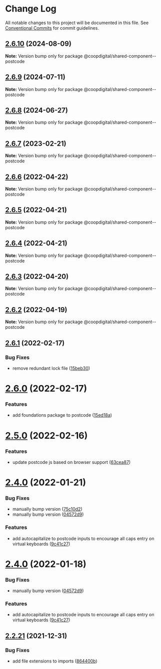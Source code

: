 # Change Log

All notable changes to this project will be documented in this file.
See [Conventional Commits](https://conventionalcommits.org) for commit guidelines.

## [2.6.10](https://github.com/coopdigital/coop-frontend/compare/@coopdigital/shared-component--postcode@2.6.9...@coopdigital/shared-component--postcode@2.6.10) (2024-08-09)

**Note:** Version bump only for package @coopdigital/shared-component--postcode





## [2.6.9](https://github.com/coopdigital/coop-frontend/compare/@coopdigital/shared-component--postcode@2.6.8...@coopdigital/shared-component--postcode@2.6.9) (2024-07-11)

**Note:** Version bump only for package @coopdigital/shared-component--postcode





## [2.6.8](https://github.com/coopdigital/coop-frontend/compare/@coopdigital/shared-component--postcode@2.6.7...@coopdigital/shared-component--postcode@2.6.8) (2024-06-27)

**Note:** Version bump only for package @coopdigital/shared-component--postcode





## [2.6.7](https://github.com/coopdigital/coop-frontend/compare/@coopdigital/shared-component--postcode@2.6.6...@coopdigital/shared-component--postcode@2.6.7) (2023-02-21)

**Note:** Version bump only for package @coopdigital/shared-component--postcode





## [2.6.6](https://github.com/coopdigital/coop-frontend/compare/@coopdigital/shared-component--postcode@2.6.5...@coopdigital/shared-component--postcode@2.6.6) (2022-04-22)

**Note:** Version bump only for package @coopdigital/shared-component--postcode





## [2.6.5](https://github.com/coopdigital/coop-frontend/compare/@coopdigital/shared-component--postcode@2.6.4...@coopdigital/shared-component--postcode@2.6.5) (2022-04-21)

**Note:** Version bump only for package @coopdigital/shared-component--postcode





## [2.6.4](https://github.com/coopdigital/coop-frontend/compare/@coopdigital/shared-component--postcode@2.6.3...@coopdigital/shared-component--postcode@2.6.4) (2022-04-21)

**Note:** Version bump only for package @coopdigital/shared-component--postcode





## [2.6.3](https://github.com/coopdigital/coop-frontend/compare/@coopdigital/shared-component--postcode@2.6.2...@coopdigital/shared-component--postcode@2.6.3) (2022-04-20)

**Note:** Version bump only for package @coopdigital/shared-component--postcode





## [2.6.2](https://github.com/coopdigital/coop-frontend/compare/@coopdigital/shared-component--postcode@2.6.1...@coopdigital/shared-component--postcode@2.6.2) (2022-04-19)

**Note:** Version bump only for package @coopdigital/shared-component--postcode





## [2.6.1](https://github.com/coopdigital/coop-frontend/compare/@coopdigital/shared-component--postcode@2.6.0...@coopdigital/shared-component--postcode@2.6.1) (2022-02-17)


### Bug Fixes

* remove redundant lock file ([15beb30](https://github.com/coopdigital/coop-frontend/commit/15beb308b22983e6151cd28df99ff70359534cd4))





# [2.6.0](https://github.com/coopdigital/coop-frontend/compare/@coopdigital/shared-component--postcode@2.5.0...@coopdigital/shared-component--postcode@2.6.0) (2022-02-17)


### Features

* add foundations package to postcode ([15ed18a](https://github.com/coopdigital/coop-frontend/commit/15ed18afcaa392941fbbb3bc679ed9e96234ee4f))





# [2.5.0](https://github.com/coopdigital/coop-frontend/compare/@coopdigital/shared-component--postcode@2.4.0...@coopdigital/shared-component--postcode@2.5.0) (2022-02-16)


### Features

* update postcode js based on browser support ([63cea87](https://github.com/coopdigital/coop-frontend/commit/63cea87fe696daa92fd579371dbab4e512310111))





# [2.4.0](https://github.com/coopdigital/coop-frontend/compare/@coopdigital/shared-component--postcode@2.2.21...@coopdigital/shared-component--postcode@2.4.0) (2022-01-21)


### Bug Fixes

* manually bump version ([75c10d2](https://github.com/coopdigital/coop-frontend/commit/75c10d2d1032d18d468c4ee8a0f6a43ea101623b))
* manually bump version ([04572d9](https://github.com/coopdigital/coop-frontend/commit/04572d9cb12fbc23c3f89509d3550a0be921c4b7))


### Features

* add autocapitalize to postcode inputs to encourage all caps entry on virtual keyboards ([9c41c27](https://github.com/coopdigital/coop-frontend/commit/9c41c27c586944f9d593ed1169d8aa55194d7a97))





# [2.4.0](https://github.com/coopdigital/coop-frontend/compare/@coopdigital/shared-component--postcode@2.2.21...@coopdigital/shared-component--postcode@2.4.0) (2022-01-18)


### Bug Fixes

* manually bump version ([04572d9](https://github.com/coopdigital/coop-frontend/commit/04572d9cb12fbc23c3f89509d3550a0be921c4b7))


### Features

* add autocapitalize to postcode inputs to encourage all caps entry on virtual keyboards ([9c41c27](https://github.com/coopdigital/coop-frontend/commit/9c41c27c586944f9d593ed1169d8aa55194d7a97))





## [2.2.21](https://github.com/coopdigital/coop-frontend/compare/@coopdigital/shared-component--postcode@2.2.20...@coopdigital/shared-component--postcode@2.2.21) (2021-12-31)


### Bug Fixes

* add file extensions to imports ([864400b](https://github.com/coopdigital/coop-frontend/commit/864400b47670a8103c7f04a7ef8fbb013a13891e))
